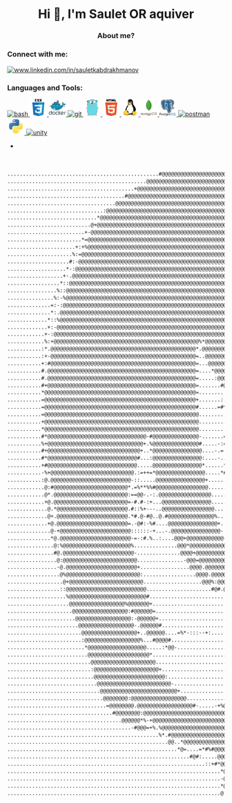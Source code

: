 <h1 align="center">Hi 👋, I'm Saulet OR aquiver</h1>
<h3 align="center">About me?</h3>

<h3 align="left">Connect with me:</h3>
<p align="left">
<a href="https://linkedin.com/in/www.linkedin.com/in/sauletkabdrakhmanov" target="blank"><img align="center" src="https://raw.githubusercontent.com/rahuldkjain/github-profile-readme-generator/master/src/images/icons/Social/linked-in-alt.svg" alt="www.linkedin.com/in/sauletkabdrakhmanov" height="30" width="40" /></a>
</p>

<h3 align="left">Languages and Tools:</h3>
<p align="left"> <a href="https://www.gnu.org/software/bash/" target="_blank" rel="noreferrer"> <img src="https://www.vectorlogo.zone/logos/gnu_bash/gnu_bash-icon.svg" alt="bash" width="40" height="40"/> </a> <a href="https://www.w3schools.com/css/" target="_blank" rel="noreferrer"> <img src="https://raw.githubusercontent.com/devicons/devicon/master/icons/css3/css3-original-wordmark.svg" alt="css3" width="40" height="40"/> </a> <a href="https://www.docker.com/" target="_blank" rel="noreferrer"> <img src="https://raw.githubusercontent.com/devicons/devicon/master/icons/docker/docker-original-wordmark.svg" alt="docker" width="40" height="40"/> </a> <a href="https://git-scm.com/" target="_blank" rel="noreferrer"> <img src="https://www.vectorlogo.zone/logos/git-scm/git-scm-icon.svg" alt="git" width="40" height="40"/> </a> <a href="https://golang.org" target="_blank" rel="noreferrer"> <img src="https://raw.githubusercontent.com/devicons/devicon/master/icons/go/go-original.svg" alt="go" width="40" height="40"/> </a> <a href="https://www.w3.org/html/" target="_blank" rel="noreferrer"> <img src="https://raw.githubusercontent.com/devicons/devicon/master/icons/html5/html5-original-wordmark.svg" alt="html5" width="40" height="40"/> </a> <a href="https://www.linux.org/" target="_blank" rel="noreferrer"> <img src="https://raw.githubusercontent.com/devicons/devicon/master/icons/linux/linux-original.svg" alt="linux" width="40" height="40"/> </a> <a href="https://www.mongodb.com/" target="_blank" rel="noreferrer"> <img src="https://raw.githubusercontent.com/devicons/devicon/master/icons/mongodb/mongodb-original-wordmark.svg" alt="mongodb" width="40" height="40"/> </a> <a href="https://www.postgresql.org" target="_blank" rel="noreferrer"> <img src="https://raw.githubusercontent.com/devicons/devicon/master/icons/postgresql/postgresql-original-wordmark.svg" alt="postgresql" width="40" height="40"/> </a> <a href="https://postman.com" target="_blank" rel="noreferrer"> <img src="https://www.vectorlogo.zone/logos/getpostman/getpostman-icon.svg" alt="postman" width="40" height="40"/> </a> <a href="https://www.python.org" target="_blank" rel="noreferrer"> <img src="https://raw.githubusercontent.com/devicons/devicon/master/icons/python/python-original.svg" alt="python" width="40" height="40"/> </a> <a href="https://unity.com/" target="_blank" rel="noreferrer"> <img src="https://www.vectorlogo.zone/logos/unity3d/unity3d-icon.svg" alt="unity" width="40" height="40"/> </a> </p>


- 
```html


.................................................#@@@@@@@@@@@@@@@@@@@@@@@@@@@@@@@@@@@@@@@@@@-:=+==-:.........................................................
.............................................@@@@@@@@@@@@@@@@@@@@@@@@@@@@@@@@@@@@@@@@@@@@@@@@@@@@@@@-..@@....................................................
.........................................+@@@@@@@@@@@@@@@@@@@@@@@@@@@@@@@@@@@@@@@@@@@@@@@@@@@@@@@@@@@@@@@-.%@:...............................................
......................................#@@@@@@@@@@@@@@@@@@@@@@@@@@@@@@@@@@@@@@@@@@@@@@@@@@@@@@@@@@@@@@@@@@@@@%.=@-............................................
...................................@@@@@@@@@@@@@@@@@@@@@@@@@@@@@@@@@@@@@@@@@@@@@@@@@@@@@@@@@@@@@@@@@@@@@@@@@@@@@.=@..........................................
...............................:@@@@@@@@@@@@@@@@@@@@@@@@@@@@@@@@@@@@@@@@@@@@@@@@@@@@@@@@@@@@@@@@@@@@@@@@@@@@@@@@@@+.@*.......................................
.............................*@@@@@@@@@@@@@@@@@@@@@@@@@@@@@@@@@@@@@@@@@@@@@@@@@@@@@@@@@@@@@@@@@@@@@@@@@@@@@@@@@@@@@@%.+@.....................................
...........................@+@@@@@@@@@@@@@@@@@@@@@@@@@@@@@@@@@@@@@@@@@@@@@@@@@@@@@@@@@@@@@@@@@@@@@@@@@@@@@@@@@@@@@@@@@@..@...................................
.........................+-@@@@@@@@@@@@@@@@@@@@@@@@@@@@@@@@@@@@@@@@@@@@@@@@@@@@@@@@@@@@@@@@@@@@@@@@@@@@@@@@@@@@@@@@@@@@@%.#+.................................
........................*=@@@@@@@@@@@@@@@@@@@@@@@@@@@@@@@@@@@@@@@@@@@@@@@@@@@@@@@@@@@@@@@@@@@@@@@@@@@@@@@@@@@@@@@@@@@@@@@@+.@................................
......................+:+%@@@@@@@@@@@@@@@@@@@@@@@@@@@@@@@@@@@@@@@@@@@@@@@@@@@@@@@@@@@@@@@@@@@@@@@@@@@@@@@@@@@@@@@@@@@@@@@@@@.@:..............................
.....................%:=@@@@@@@@@@@@@@@@@@@@@@@@@@@@@@@@@@@@@@@@@@@@@@@@@@@@@@@@@@@@@@@@@@@@@@@@@@@@@@@@@@@@@@@@@@@@@@@@@@@@@%#-.............................
....................#:-@@@@@@@@@@@@@@@@@@@@@@@@@@@@@@@@@@@@@@@@@@@@@@@@@@@@@@@@@@@@@@@@@@@@@@@@@@@@@@@@@@@@@@@@@@@@@@@@@@@@@@@#%.............................
...................*-:@@@@@@@@@@@@@@@@@@@@@@@@@@@@@@@@@@@@@@@@@@@@@@@@@@@@@@@@@@@@@@@@@@@@@@@@@@@@@@@@@@@@@@@@@@@@@@@@@@@@@@@@@@@............................
..................+-.@@@@@@@@@@@@@@@@@@@@@@@@@@@@@@@@@@@@@@@@@@@@@@@@@@@@@@@@@@@@@@@@@@@@@@@@@@@@@@@@@@@@@@@@@@@@@@@@@@@@@@@@@@@@:...........................
.................*::@@@@@@@@@@@@@@@@@@@@@@@@@@@@@@@@@@@@@@@@@@@@@@@@@@@@@@@@@@@@@@@@@@@@@@@@@@@@@@@@@@@@@@@@@@@@@@@@@@@@@@@@@@@@@@:..........................
................%::@@@@@@@@@@@@@@@@@@@@@@@@@@@@@@@@@@@@@@@@@@@@@@@@@@@@@@@@@@@@@@@@@@@@@@@@@@@@@@@@@@@@@@@@@@@@@@@@@@@@@@@@@@@@@@@#:.........................
...............%:-%@@@@@@@@@@@@@@@@@@@@@@@@@@@@@@@@@@@@@@@@@@@@@@@@@@@@@@@@@@@@@@@@@@@@@@@@@@@@@@@@@@@@@@@@@@@@@@@@@@@@@@@@@@@@@@@%%.........................
..............=:-:@@@@@@@@@@@@@@@@@@@@@@@@@@@@@@@@@@@@@@@@@@@@@@@@@@@@@@@@@@@@@@@@@@@@@@@@@@@@@@@@@@@@@@@@@@@@@@@@@@@@@@@@@@@@@@@@@.@........................
..............*:.@@@@@@@@@@@@@@@@@@@@@@@@@@@@@@@@@@@@@@@@@@@@@@@@@@@@@@@@@@@@@@@@@@@@@@@@@@@@@@@@@@@@@@@@@@@@@@@@@@@@@@@@@@@@@@@@@@@.#.......................
.............*::%@@@@@@@@@@@@@@@@@@@@@@@@@@@@@@@@@@@@@@@@@@@@@@@@@@@@@@@@@@@@@@@@@@@@@@@@@@@@@@@@@@@@@@@@@@@@@@@@@@@@@@@....@@@@@@@@:*-......................
.............+:-@@@@@@@@@@@@@@@@@@@@@@@@@@@@@@@@@@@@@@@@@@@@@@@@@@@@@@@@@@@@@@@@@@@@@@@@@@@@@@@@@@@@@@@@@@@@@@@@@@@@@@@......-@@@@@@@.@......................
............+-:@@@@@@@@@@@@@@@@@@@@@@@@@@@@@@@@@@@@@@@@@@@@@@@@@@@@@@@@@@@@@@@@@@@@@@@@@@@@@@@@@@@@@@@@@@@@@@@@@@@@@@@@.......%@@@@@@.#:.....................
............%:+@@@@@@@@@@@@@@@@@@@@@@@@@@@@@@@@@@@@@@@@@@@@@@@%*@@@@@@@@@@@@@@@@@@@@@@@@@@@@@@@@@@+....@@@@@@@@@@@@@@@@.......#@@@@@@*:%.....................
...........:*.@@@@@@@@@@@@@@@@@@@@@@@@@@@@@@@@@@@@@@@@@@@@@@@*.@@@@@@@@@@@@@@@@@@@@@@@@@@@@@@@@@@......=@@@@@@@@@@@@@@@.......:@@@@@@@.@.....................
...........:+-@@@@@@@@@@@@@@@@@@@@@@@@@@@@@@@@@@@@@@@@@@@@@@@=..@@@@@@@@@@@@@@@@@@@@@@@@@@@@@@@@+.......@@@@@@@@@@@@@@@........@@@@@@@:%.....................
...........+:#@@@@@@@@@@@@@@@@@@@@@@@@@@@@@@@@@@@@@@@@@@@@@@@=...@@@@@@@@@@@@@@@@@@@@@@@@@@@@@@@........-@@@@@@@@@@@@@@........#@@@@@@+*-....................
...........#.@@@@@@@@@@@@@@@@@@@@@@@@@@@@@@@@@@@@@@@@@@@@@@@@=....*@@@@@@@@@@@@@@@@@@@@@@@@@@@@@:........%@@@@@@@@@@@@@........:@@@@@@@+=....................
...........#.@@@@@@@@@@@@@@@@@@@@@@@@@@@@@@@@@@@@@@@@@@@@@@@@=.....:@@@@@@@@@@@@@@@@@@@@@@@@@@@@=.........@@@@@@@@@@@@@.........@@@@@@@*-....................
...........#+@@@@@@@@@@@@@@@@@@@@@@@@@@@@@@@@@@@@@@@@@@@@@@@@=.......#@@@@@@@@@@@@@@@@@@@@@@@@@@*.........*@@@@@@@@@@@@.........@@@@@@@@:....................
...........*@@@@@@@@@@@@@@@@@@@@@@@@@@@@@@@@@@@@@@@@@@@@@@@@@=.........@@@@@@@@@@@@@@@@@@@@@@@@@@..........@@@@@@@@@@@@.*=......@@@@@@@@.....................
...........=@@@@@@@@@@@@@@@@@@@@@@@@@@@@@@@@@@@@@@@@@@@@@@@@@+.......:...@@@@@@@@@@@@@@@@@@@@@@@@..........+@@@@@@@@@@@....::...@@@@@@@@.....................
...........=@@@@@@@@@@@@@@@@@@@@@@@@@@@@@@@@@@@@@@@@@@@@@@@@@#......=#*=..:@*#@@@@@@@@@@@@@@@@@@@+..........@@@@@@@@@@@.........@@@@@@@@.....................
...........=@@@@@@@@@@@@@@@@@@@@@@@@@@@@@@@@@@@@@@@@@@@@@@@@@@...............*@.*@@@@@@@@@@@@@@@@@..:===....=@@@@@@@@@@.........#@@@@@@@.....................
...........+@@@@@@@@@@@@@@@@@@@@@@@@@@@@@@@@@@@@@@@@@@@@@@@@@@..................%@#-@@@@@@@@@@@@@@+..........@@@@@@@@@@-........=@@@@@@@:....................
...........*@@@@@@@@@@@@@@@@@@@@@@@@@@@@@@@@@@@@@@@@@@@@@@@@@@.....................-@*...-%@@@@@@@@...........@@@@@@@@@%........-@@@@@@@:....................
...........#*@@@@@@@@@@@@@@@@@@@@@@@@@@@@@@@@-#@@@@@@@@@@@@@@@-.......=+=+*=:.........+:::..##@@@@@+..........@@@@@@@@@@.........@@@@@@@.....................
...........%+@@@@@@@@@@@@@@@@@@@@@@@@@@@@@@@+.%@@@@@@@@@@@@@@@#.....-:=:....:==**#%@@@@@@@@@=:@@@@@@...........@@@@@@@@@.........@@@@@@@.....................
...........#+@@@@@@@@@@@@@@@@@@@@@@@@@@@@@@+..*@@@@@@@@@@@@@@@@....-.=...:%@@@@-+@@%...#.....@:@@@@@#..........%@@@@@@@@.........@@@@@@@.....................
...........#*@@@@@@@@@@@@@@@@@@@@@@@@@@@@@#...:@@@@@@@@@@@@@@@@:....-..:##*=.*:*:#:=-=:-+.....@*@@@@@..=:=-.....@@@@@@@@..:--....@@@@@@@.....................
...........+#@@@@@@@@@@@@@@@@@@@@@@@@@@@@@.....@@@@@@@@@@@@@@@@*......*%%=...@-+.@:-+-::*...-=:@@@@@@@..........@@@@@@@@.........@@@@@@@.....................
...........-%+@@@@@@@@@@@@@@@@@@@@@@@@@@@.:=++=*@@@@@@@@@@@@@@@@.....*#%.....-@.%@-*@:.@..:*=...@@@@@@%........:.@@@@@@@.........@@@@@@@.....................
...........:@.@@@@@@@@@@@@@@@@@@@@@@@@@@-::.....@@@@@@@@@@@@@@@@+.............:@%:..-%#.+:....+..@@@@@@+.........:@@@@@+.........@@@@@@@.....................
............@:#@@@@@@@@@@@@@@@@@@@@@@@@*.=%**%%#@@@@@@@@@@@@@@@@@...................=:+...........@@@@@@...........@@@@............:@@@@.....................
............@*.@@@@@@@@@@@@@@@@@@@@@@@@:==@@-.-:.@@@@@@@@@@@@@@@@@......:..:#:..:.=.++............-@@@@@@..........:@@*.....................@................
............+@.@@@@@@@@@@@@@@@@@@@@@@@@=-#.#-:+...@@@@@@@@@@@@@@@@................................=@@@@@@%..........%-......................:@...............
.............@.*@@@@@@@@@@@@@@@@@@@@@@@.#::%+---..@@@@@@@@@@@@@@@@@...............................=@@@@@@@+..........:=:...................:.#...............
.............@+.@@@@@@@@@@@@@@@@@@@@@@@.*#.@-#@..@.#@@@@@@@@@@@@@@@%..............................-@@@@@@@@:..................................-#-::..........
.............+@.@@@@@@@@@@@@@@@@@@@@@@@=.-@#:-%#....@@@@@@@@@@@@@@@@+.............................-@@@@@@@@@.................................#......:#.......
..............@-+@@@@@@@@@@@@@@@@@@@@@@@::::::-+...-.@@@@@@@@@@@@@@@@-............................-@@@@@@@@@-....................%...........+.......=.......
..............*@.@@@@@@@@@@@@@@@@@@@@@@@-=-:#.%..:....@@@+@@@@@@@@@@@@-...........................-@@@@@@@@@@....................+...........*+......--......
...............@:%@@@@@@@@@@@@@@@@@@@@@@%..............@@@*@@@@@@@@@@@@=..........................+@@@@@@@@@@.....................%..........%-......-*......
...............#@.@@@@@@@@@@@@@@@@@@@@@@@-..............@@@@+@@@@@@@@@@@%........................:-@@@@@@@@@@%....................+*.........*--.....@.@.....
................@:@@@@@@@@@@@@@@@@@@@@@@@@...............-@@@=@@@@@@@@@@@@.......................*:@@@@@@@@@@@....#..........:@%**#@+........:+*.....@.:%....
................-@.@@@@@@@@@@@@@@@@@@@@@@@+................@@@@.@@@@@@@@@@@%.....................@.@@@@@@@@@@@=.#.........+:.....:...#.......:%*....=-..+#...
.................@%@@@@@@@@@@@@@@@@@@@@@@@@:.................@@@@.@@@@@@@@@@@+..................:*+@@@@@@@@@@@@..........:...........*.......==%....@....%%.:
..................@+@@@@@@@@@@@@@@@@@@@@@@@@...................@@@%:@@@@@@@@@@@=................%.@@@@@@@@@@@@...........:..........#......:.=-+...@......*@.
.................::@@@@@@@@@@@@@@@@@@@@@@@@@@.....................#@#.@@@@@@@@@@@%.............:+.@@@@@@@@@@@@.............=*+=:...@....-:...+@@#.#.......#+-
...................%@@@@@@@@@@@@@@@@@@@@@@@@@#..........................*@@@@@@@@@@@...........@.+@@@@@@@@@@@@:.................=%...+......%@...:*........@.
....................@@@@@@@@@@@@@@@@@@%@@@@@@@+.............................%@@@@@@@@@%.......#..@@@@@@@@@@@@@@............:.......:=+#*-::@%.:@@#.........#@
.....................@@@@@@@@@@@@@@@@@@:#@@@@@@=.....................................::......*..-@@@@@@@@@@@@@@@........-.............:-==--#..............*@
......................@@@@@@@@@@@@@@@@@@:-@@@@@@+...........................................%...@@@@@@@@@@@@@@@@%......:..................+=:-@=...........@@
.......................@@@@@@@@@@@@@@@@@@-.@@@@@@#.........................................@...:@@@@@@@@@@@@@@@@@:............................#*..........-@@
........................@@@@@@@@@@@@@@@@@@+..@@@@@@....=%*-:::--+:........................@....@@@@@@@@@@@@@@@@@@=:......................................%@@@
........................:@@@@@@@@@@@@@@@@@@%...#@@@@#...................................+-....:@@@@@@@@@@@@@@@@@@@:-...................................*@@@@@
.........................*@@@@@@@@@@@@@@@@@@@.....:*@@-................................@......@@@@@@.@@@@@@@@@@@@@::-................................%@@@@@@@
..........................@@@@@@@@@@@@@@@@@@@@*......................................-%......*@@@@@..@@@@@@@@@@@@@*.@..............................@::@@@@@@@
...........................@@@@@@@@@@@@@@@@@@@@@............................................:@@@@%...@@@@@@@@@@@@@@*.:@:.............................@@@@@@@@
...........................:@@@@@@@@@@@@@@@@@@@@@+.....................................=..::@@@@:...:@@@@@@@@@@@@@@@=...:@%:........................@@@@@@@@@
............................@@@@@@@@@@@@@@@@@@@@@@@:................................::....#@@@-....*@@@@@@@@@@@@@@@@@........-%@@@%%*++#%:.-=......@@@@@@@@@@
.............................@@@@@@@@@@@@@@@@@@@@@@@@-...........................:-.....-@@@:.....*.@@@@@@@@@@@@@@@@@@............................@@@@@@@@@@@
..............................@@@@@@@@@@@@@@@@@@@@@@@@@+......................--.......@#.......--.*@@@@@@@@@@@@@@@@@@=..........................@@@@@@@@@@@@
...............................@@@@@@@@:@@@@@@@@@@@@@@@@@@................*=...................#...%@@@@@@@@@@@@@@@@@@@+........................@@@@@@@@@@@@@
................................=@@@@@@@@.@@@@@@@@@@@@@@@@@@#-.....-+%@@@@@#..................@....@@@@@@@@@@@@@@@@@@@@@@.....................#@@@@@@@@@@@@@@
..................................#@@@@@@@@:@@@@@@@@@@@@@@@@@@@@@@@@@@@@@@@@@@-..............%.....@@@@@@@@@@@@@@@@@@@@@@@..................@@@@@@@@@@@@@@@@@
.....................................@@@@@@*%-+@@@@@@@@@@@@@@@@@@@@@@@@@@@@@@@@@*...........+.:....%@@@@@@@@@@@@@@@@@@@@@@@#............+@@@@@@@@@@@@@@@@@@@@
........................................-#@@@=+%.%@@@@@@@@@@@@@@@@@@@@@@@@@@@@@@@@@.......*:........@@@@@@@@@@@@@@@@@@@@@@@@@%-...-#@@@@@@@@@@@@@@@@@@@@@@@@@
.................................................%*.#@@@@@@@@@@@@@@@@@@@@@@@@@@@@@..@....%..........@@@@@@@@@@@@@@@@@@@@@@@@@@@@@@@@@@@@@@@@@@@@@@@@@@@@@@@@@
....................................................@@..*@@@@@@@@@@@@@@@@@@@@#@@@-....%.@...........:@@@@@@@@@@@@@@@@@@@@@@@@@@@@@@@@@@@@@@@@@@@@@@@@@@@@@@@@
.......................................................*@=....=*#%#@@@@@@@@@@:#@@:....:%.............@@@@@@@@@@@@@@@@@@@@@@@@@@@@@@@@@@@@@@@@@@@@@@@@@@@@@@@@
...........................................................#@#:.....@@@%=@@@@@:.%....:#..............%@@@@@@@@@@@@@@@@@@@@@@@@@@@@@@@@@@@@@@@@@@@@@@@@@@@@@@@
................................................................::+#*@@#.@@=-*=#:...:#...............+@@@@@@@@@@@@@@@@@@@@@@@@@@@@@@@@@@@@@@@@@@@@@@@@@@@@@@@
.....................................................................*@*.......%...#=................+@@@@@@@@@@@@@@@@@@@@@@@@@@@@@@@@@@@@@@@@@@@@@@@@@@@@@@@
.....................................................................-@-......@....@@=...............-@@@@@@@@@@@@@@@@@@@@@@@@@@@@@@@@@@@@@@@@@@@@@@@@@@@@@@@
.....................................................................*@......*:*...*@@@@-.............@@@@@@@@@@@@@@@@@@@@@@@@@@@@@@@@@@@@@@@@@@@@@@@@@@@@@@@
.....................................................................@........=-*...@@@@@@@...........@@@@@@@@@@@@@@@@@@@@@@@@@@@@@@@@@@@@@@@@@@@@@@@@@@@@@@@







